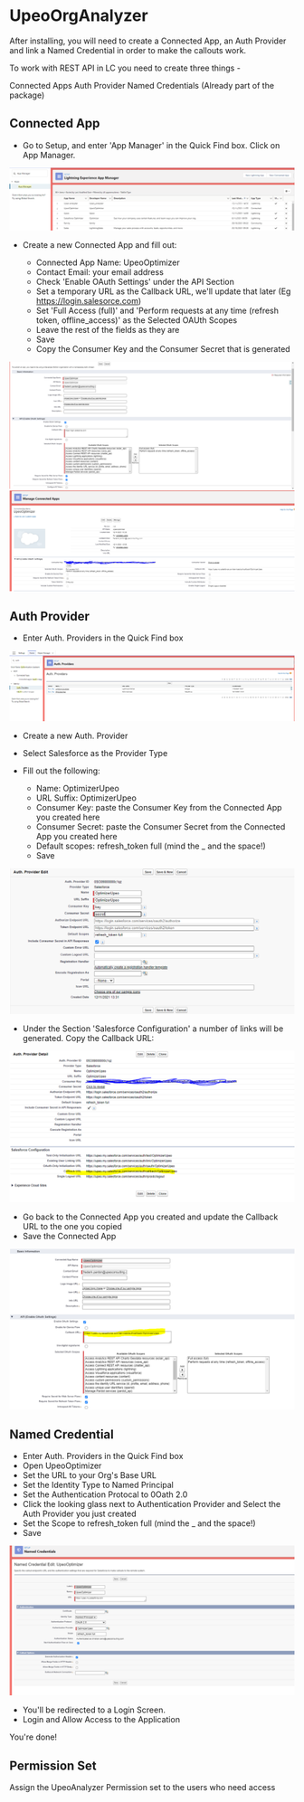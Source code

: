# UpeoOrgAnalyzer

After installing, you will need to create a Connected App, an Auth Provider and link a Named Credential in order to make the callouts work.

To work with REST API in LC you need to create three things -

Connected Apps
Auth Provider
Named Credentials (Already part of the package)

## Connected App

- Go to Setup, and enter 'App Manager' in the Quick Find box. Click on App Manager.

![image](assets/images/AppManager.PNG)

- Create a new Connected App and fill out:

  * Connected App Name: UpeoOptimizer
  * Contact Email: your email address
  * Check 'Enable OAuth Settings' under the API Section
  * Set a temporary URL as the Callback URL, we'll update that later (Eg https://login.salesorce.com)
  * Set 'Full Access (full)' and 'Perform requests at any time (refresh token, offline_access)' as the Selected OAUth Scopes
  * Leave the rest of the fields as they are
  * Save
  * Copy the Consumer Key and the Consumer Secret that is generated

![image](assets/images/connectedApp.PNG)
![image](assets/images/keyandsecret.PNG)



## Auth Provider

- Enter Auth. Providers in the Quick Find box

![image](assets/images/authProviders.PNG)

- Create a new Auth. Provider
- Select Salesforce as the Provider Type
- Fill out the following:

  * Name: OptimizerUpeo
  * URL Suffix: OptimizerUpeo
  * Consumer Key: paste the Consumer Key from the Connected App you created here
  * Consumer Secret: paste the Consumer Secret from the Connected App you created here
  * Default scopes: refresh_token full (mind the _ and the space!)
  * Save

 ![image](assets/images/authDetails.PNG)

- Under the Section 'Salesforce Configuration' a number of links will be generated. Copy the Callback URL:

![image](assets/images/AuthCallbackURL.PNG)

- Go back to the Connected App you created and update the Callback URL to the one you copied
- Save the Connected App

![image](assets/images/callbackConnectedApp.PNG)


## Named Credential

- Enter Auth. Providers in the Quick Find box
- Open UpeoOptimizer
- Set the URL to your Org's Base URL
- Set the Identity Type to Named Principal
- Set the Authentication Protocal to 0Oath 2.0
- Click the looking glass next to Authentication Provider and Select the Auth Provider you just created
- Set the Scope to refresh_token full (mind the _ and the space!)
- Save

![image](assets/images/namedcred.PNG)

- You'll be redirected to a Login Screen.
- Login and Allow Access to the Application

You're done!

## Permission Set

Assign the UpeoAnalyzer Permission set to the users who need access









